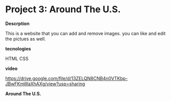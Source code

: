 # Project 3: Around The U.S.

**Descrption**

This is a website that you can add and remove images. you can like and edit the pictues as well.

**tecnologies**

HTML
CSS

**video**

https://drive.google.com/file/d/13ZELQN8CNB4n0VTKbp-JBwFKmWaXhAXg/view?usp=sharing

**Around The U.S.**
